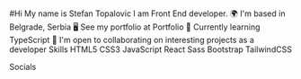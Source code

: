 #Hi My name is Stefan Topalovic
I am Front End developer.
🌍  I'm based in Belgrade, Serbia
🖥️  See my portfolio at Portfolio
🧠  Currently learning TypeScript
🤝  I'm open to collaborating on interesting projects as a developer
Skills
HTML5   CSS3   JavaScript   React   Sass   Bootstrap   TailwindCSS

Socials

